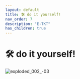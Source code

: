 ```yaml
---
layout: default
title: 🛠️ do it yourself!
nav_order: 7
description: "E-TKT"
has_children: true
---
```


# 🛠️ **do it yourself!**

![exploded_002_-03](https://user-images.githubusercontent.com/15098003/195708937-4f09c1df-dc87-41c8-874c-89bb27f064c8.png)
